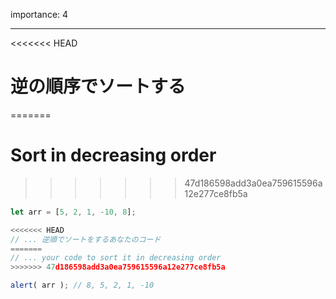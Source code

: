 importance: 4

---

<<<<<<< HEAD
# 逆の順序でソートする
=======
# Sort in decreasing order
>>>>>>> 47d186598add3a0ea759615596a12e277ce8fb5a

```js
let arr = [5, 2, 1, -10, 8];

<<<<<<< HEAD
// ... 逆順でソートをするあなたのコード
=======
// ... your code to sort it in decreasing order
>>>>>>> 47d186598add3a0ea759615596a12e277ce8fb5a

alert( arr ); // 8, 5, 2, 1, -10
```
